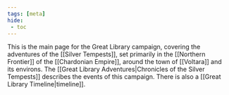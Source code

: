 ```yaml
---
tags: [meta]
hide:
 - toc
---
```


This is the main page for the Great Library campaign, covering the adventures of the [[Silver Tempests]], set primarily in the [[Northern Frontier]] of the [[Chardonian Empire]], around the town of [[Voltara]] and its environs. The [[Great Library Adventures|Chronicles of the Silver Tempests]] describes the events of this campaign. There is also a [[Great Library Timeline|timeline]]. 

